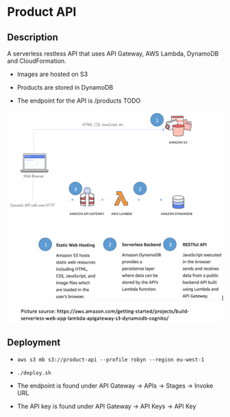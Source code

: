 # Product API

## Description
A serverless restless API that uses API Gateway, AWS Lambda, DynamoDB and CloudFormation.

- Images are hosted on S3
- Products are stored in DynamoDB

- The endpoint for the API is /products TODO

![Alt text](./diagram.png?raw=true "AWS diagram")


## Deployment
- `aws s3 mb s3://product-api --profile robyn --region eu-west-1`
- `./deploy.sh`

- The endpoint is found under API Gateway -> APIs -> Stages -> Invoke URL
- The API key is found under API Gateway -> API Keys -> API Key

